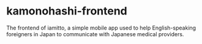 # kamonohashi-frontend
The frontend of iamitto, a simple mobile app used to help English-speaking foreigners in Japan to communicate with Japanese medical providers.
